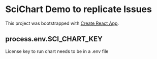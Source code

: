 # SciChart Demo to replicate Issues

This project was bootstrapped with [Create React App](https://github.com/facebook/create-react-app).

## process.env.SCI_CHART_KEY
License key to run chart needs to be in a .env file
